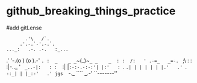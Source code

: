 # github_breaking_things_practice



#add gitLense

           .'\   /`.
         .'.-.`-'.-.`.
    ..._:   .-. .-.   :_...
  .'    '-.(o ) (o ).-'    `.
 :  _    _ _`~(_)~`_ _    _  :
:  /:   ' .-=_   _=-. `   ;\  :
:   :|-.._  '     `  _..-|:   :
 :   `:| |`:-:-.-:-:'| |:'   :
  `.   `.| | | | | | |.'   .'
    `.   `-:_| | |_:-'   .'
 jgs  `-._   ````    _.-'
          ``-------''
